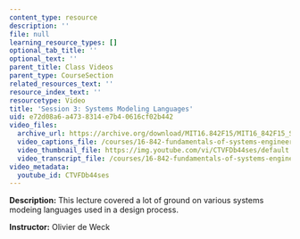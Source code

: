 ```yaml
---
content_type: resource
description: ''
file: null
learning_resource_types: []
optional_tab_title: ''
optional_text: ''
parent_title: Class Videos
parent_type: CourseSection
related_resources_text: ''
resource_index_text: ''
resourcetype: Video
title: 'Session 3: Systems Modeling Languages'
uid: e72d08a6-a473-8314-e7b4-0616cf02b442
video_files:
  archive_url: https://archive.org/download/MIT16.842F15/MIT16_842F15_S03_SPOC_300k.mp4
  video_captions_file: /courses/16-842-fundamentals-of-systems-engineering-fall-2015/6c30718b532553f299d872c7b135f428_CTVFDb44ses.vtt
  video_thumbnail_file: https://img.youtube.com/vi/CTVFDb44ses/default.jpg
  video_transcript_file: /courses/16-842-fundamentals-of-systems-engineering-fall-2015/df8a344777809e448095342207ce5be9_CTVFDb44ses.pdf
video_metadata:
  youtube_id: CTVFDb44ses
---
```


**Description:** This lecture covered a lot of ground on various systems modeing languages used in a design process.

**Instructor:** Olivier de Weck
